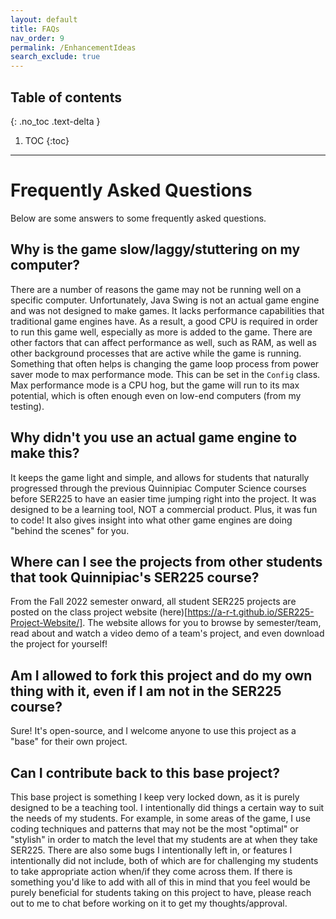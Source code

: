 ```yaml
---
layout: default
title: FAQs
nav_order: 9
permalink: /EnhancementIdeas
search_exclude: true
---
```


## Table of contents
{: .no_toc .text-delta }

1. TOC
{:toc}

---

# Frequently Asked Questions

Below are some answers to some frequently asked questions.

## Why is the game slow/laggy/stuttering on my computer?

There are a number of reasons the game may not be running well on a specific computer.
Unfortunately, Java Swing is not an actual game engine and was not designed to make games.
It lacks performance capabilities that traditional game engines have.
As a result, a good CPU is required in order to run this game well, especially as more is added to the game.
There are other factors that can affect performance as well, such as RAM, as well as other background processes that are active while the game is running.
Something that often helps is changing the game loop process from power saver mode to max performance mode.
This can be set in the `Config` class.
Max performance mode is a CPU hog, but the game will run to its max potential, which is often enough even on low-end computers (from my testing).

## Why didn't you use an actual game engine to make this?

It keeps the game light and simple, and allows for students that naturally progressed through the previous Quinnipiac Computer Science courses before SER225 to have an easier time jumping right into the project.
It was designed to be a learning tool, NOT a commercial product.
Plus, it was fun to code!
It also gives insight into what other game engines are doing "behind the scenes" for you.

## Where can I see the projects from other students that took Quinnipiac's SER225 course?

From the Fall 2022 semester onward, all student SER225 projects are posted on the class project website (here)[https://a-r-t.github.io/SER225-Project-Website/].
The website allows for you to browse by semester/team, read about and watch a video demo of a team's project, and even download the project for yourself!

## Am I allowed to fork this project and do my own thing with it, even if I am not in the SER225 course?

Sure! It's open-source, and I welcome anyone to use this project as a "base" for their own project.

## Can I contribute back to this base project?

This base project is something I keep very locked down, as it is purely designed to be a teaching tool.
I intentionally did things a certain way to suit the needs of my students. 
For example, in some areas of the game, I use coding techniques and patterns that may not be the most "optimal" or "stylish" in order to match the level that my students are at when they take SER225.
There are also some bugs I intentionally left in, or features I intentionally did not include, both of which are for challenging my students to take appropriate action when/if they come across them.
If there is something you'd like to add with all of this in mind that you feel would be purely beneficial for students taking on this project to have, please reach out to me to chat before working on it to get my thoughts/approval.
